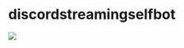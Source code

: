 # discordstreamingselfbot

<img src='(https://media.discordapp.net/attachments/1048623219000754186/1053798241868730569/image.png)'/>
